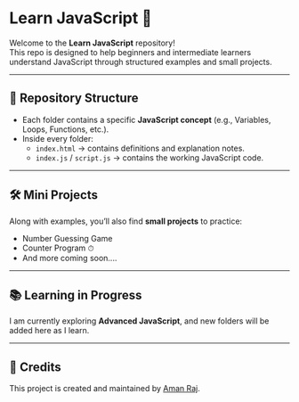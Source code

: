 # Learn JavaScript 🚀

Welcome to the **Learn JavaScript** repository!  
This repo is designed to help beginners and intermediate learners understand JavaScript through structured examples and small projects.  

---

## 📂 Repository Structure
- Each folder contains a specific **JavaScript concept** (e.g., Variables, Loops, Functions, etc.).
- Inside every folder:
  - `index.html` → contains definitions and explanation notes.  
  - `index.js` / `script.js` → contains the working JavaScript code.  

---

## 🛠 Mini Projects
Along with examples, you’ll also find **small projects** to practice:
- Number Guessing Game   
- Counter Program ⏱  
- And more coming soon....


---

## 📚 Learning in Progress
I am currently exploring **Advanced JavaScript**, and new folders will be added here as I learn.  

---


## 🙌 Credits
This project is created and maintained by [Aman Raj](https://github.com/Aman-raj23).
